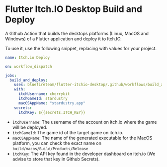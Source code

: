 # Flutter Itch.IO Desktop Build and Deploy

A Github Action that builds the desktops platforms (Linux, MacOS and Windows) of a Flutter
application and deploy it to Itch.IO.


To use it, use the following snippet, replacing with values for your project.


```yml
name: Itch.io Deploy

on: workflow_dispatch

jobs:
  build_and_deploy:
    uses: bluefireteam/flutter-itchio-desktop/.github/workflows/build_and_deploy.yml@main
    with:
      itchUsername: cherrybit
      itchGameId: stardustry
      macOSAppName: "stardustry.app"
    secrets:
      itchKey: ${{secrets.ITCH_KEY}}
```

 - `itchUsername`: The username of the account on itch.io where the game will be deployed.
 - `itchGameId`: The game id of the target game on itch.io.
 - `macOSAppName`: The name of the generated executable for the MacOS platform, you can check the
exact name on `build/macos/Build/Products/Release`
- `itchKey`: The API key found in the developer dashboard on itch.io (We advise to store that
key in Github Secrets).
